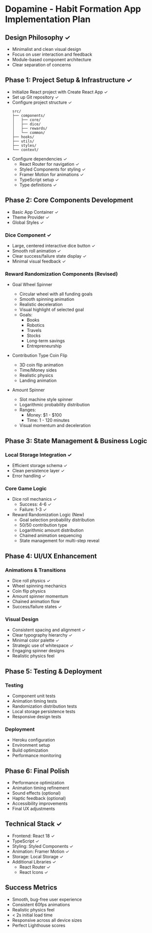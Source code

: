 # Dopamine - Habit Formation App Implementation Plan

## Design Philosophy ✓
- Minimalist and clean visual design
- Focus on user interaction and feedback
- Module-based component architecture
- Clear separation of concerns

## Phase 1: Project Setup & Infrastructure ✓
- Initialize React project with Create React App ✓
- Set up Git repository ✓
- Configure project structure ✓
  ```
  src/
  ├── components/
  │   ├── core/
  │   ├── dice/
  │   ├── rewards/
  │   └── common/
  ├── hooks/
  ├── utils/
  ├── styles/
  └── context/
  ```
- Configure dependencies ✓
  - React Router for navigation ✓
  - Styled Components for styling ✓
  - Framer Motion for animations ✓
  - TypeScript setup ✓
  - Type definitions ✓

## Phase 2: Core Components Development
- Basic App Container ✓
- Theme Provider ✓
- Global Styles ✓

### Dice Component ✓
- Large, centered interactive dice button ✓
- Smooth roll animation ✓
- Clear success/failure state display ✓
- Minimal visual feedback ✓

### Reward Randomization Components (Revised)
- Goal Wheel Spinner
  - Circular wheel with all funding goals
  - Smooth spinning animation
  - Realistic deceleration
  - Visual highlight of selected goal
  - Goals:
    - Books
    - Robotics
    - Travels
    - Stocks
    - Long-term savings
    - Entrepreneurship

- Contribution Type Coin Flip
  - 3D coin flip animation
  - Time/Money sides
  - Realistic physics
  - Landing animation

- Amount Spinner
  - Slot machine style spinner
  - Logarithmic probability distribution
  - Ranges:
    - Money: $1 - $100
    - Time: 1 - 120 minutes
  - Visual momentum and deceleration

## Phase 3: State Management & Business Logic

### Local Storage Integration ✓
- Efficient storage schema ✓
- Clean persistence layer ✓
- Error handling ✓

### Core Game Logic
- Dice roll mechanics ✓
  - Success: 4-6 ✓
  - Failure: 1-3 ✓
- Reward Randomization Logic (New)
  - Goal selection probability distribution
  - 50/50 contribution type
  - Logarithmic amount distribution
  - Chained animation sequencing
  - State management for multi-step reveal

## Phase 4: UI/UX Enhancement

### Animations & Transitions
- Dice roll physics ✓
- Wheel spinning mechanics
- Coin flip physics
- Amount spinner momentum
- Chained animation flow
- Success/failure states ✓

### Visual Design
- Consistent spacing and alignment ✓
- Clear typography hierarchy ✓
- Minimal color palette ✓
- Strategic use of whitespace ✓
- Engaging spinner designs
- Realistic physics feel

## Phase 5: Testing & Deployment

### Testing
- Component unit tests
- Animation timing tests
- Randomization distribution tests
- Local storage persistence tests
- Responsive design tests

### Deployment
- Heroku configuration
- Environment setup
- Build optimization
- Performance monitoring

## Phase 6: Final Polish
- Performance optimization
- Animation timing refinement
- Sound effects (optional)
- Haptic feedback (optional)
- Accessibility improvements
- Final UX adjustments

## Technical Stack ✓
- Frontend: React 18 ✓
- TypeScript ✓
- Styling: Styled Components ✓
- Animation: Framer Motion ✓
- Storage: Local Storage ✓
- Additional Libraries ✓
  - React Router ✓
  - React Icons ✓

## Success Metrics
- Smooth, bug-free user experience
- Consistent 60fps animations
- Realistic physics feel
- < 2s initial load time
- Responsive across all device sizes
- Perfect Lighthouse scores 
